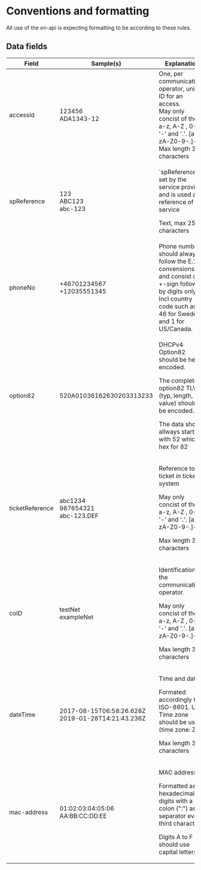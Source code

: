 # Conventions and formatting

All use of the on-api is expecting formatting to be according to these rules.

## Data fields
<table>
  <thead>
  <tr>
    <th>Field</th>
    <th>Sample(s)</stong></th>
    <th>Explanation</th>
  </tr>
  </thead>
  <tbody>
  <tr>
    <td>accessId</td>
    <td>123456<br>ADA1343-12</td>
    <td>One, per communications operator, unique ID for an access.<br> May only concist of the a-z, A-Z , 0-9, '-' and '.'. [a-zA-Z0-9-.]+. Max length 32 characters</td>
  </tr>
  <tr>
    <td>spReference</td>
    <td>123<br>ABC123<br>abc-123</td>
    <td><p>`spReference` is set by the service provider and is used as a reference of the service</p>
        <p>Text, max 255 characters</p>
  </tr>

  <tr>
    <td>phoneNo</td>
    <td>+46701234567<br>+12035551345</td>
    <td>Phone numbers should always follow the E.164 convensions and consist of a +-sign followed by digits only. Incl country code such as 46 for Sweden and 1 for US/Canada.</td>
  </tr>
  <tr>
    <td>option82</td>
    <td>520A01036162630203313233</td>
    <td>
    <p>DHCPv4 Option82 should be hex encoded.</p>
    <p>The complete option82 TLV (typ, length, value) should be encoded.</p> 
    <p>The data should allways start with 52 which is hex for 82</p>
    </td>
  </tr>
    <tr>
    <td>ticketReference</td>
    <td>abc1234<br>987654321<br>abc-123.DEF</td>
    <td>
    <p>Reference to a ticket in ticket system</p>
    <p>May only concist of the a-z, A-Z , 0-9, '-' and '.'. [a-zA-Z0-9-.]+. </p>
    <p>Max length 32 characters</p></td>
    </td>
  </tr>
  <tr>
    <td>coID</td>
    <td>testNet<br>exampleNet</td>
    <td>
    <p>Identification of the communication operator.</p>
    <p>May only concist of the a-z, A-Z , 0-9, '-' and '.'. [a-zA-Z0-9-.]+.</p>
    <p>Max length 32 characters</p></td>
    </td>
  </tr>
  <tr>
    <td>dateTime</td>
    <td>2017-08-15T06:58:26.628Z<br>2019-01-28T14:21:43.236Z</td>
    <td>
    <p>Time and date.</p>
    <p>Formated accordingly to ISO-8601. UTC Time zone should be used (time zone: Z).</p>
    <p>Max length 32 characters</p></td>
    </td>
  </tr>
  <tr>
    <td>mac-address</td>
    <td>01:02:03:04:05:06<br>AA:BB:CC:DD:EE</td>
    <td>
    <p>MAC address.</p>
    <p>Formatted as 12 hexadecimal digits with a colon (":") as a separator every third character.</p>
    <p>Digits A to F should use capital letters</p></td>
    </td>
  </tr>

  </tbody>
</table>
